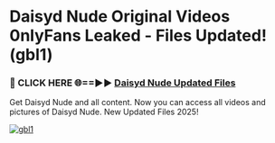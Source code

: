 # Daisyd Nude Original Videos 0nlyFans Leaked - Files Updated! (gbl1)

<h3>🔴 CLICK HERE 🌐==►► <a href="https://tinyurl.com/yc6ubb5a" rel="nofollow">Daisyd Nude Updated Files</a></h3>

Get Daisyd Nude and all content. Now you can access all videos and pictures of Daisyd Nude. New Updated Files 2025!

[![gbl1](https://i.imgur.com/7eu0CRL.gif)](https://tinyurl.com/yc6ubb5a)
